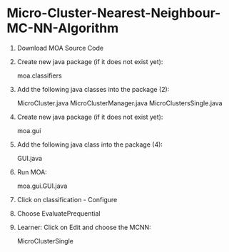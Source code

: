 # Micro-Cluster-Nearest-Neighbour-MC-NN-Algorithm

1. Download MOA Source Code

2. Create new java package (if it does not exist yet):
   
   moa.classifiers

3. Add the following java classes into the package (2):
   
   MicroCluster.java
   MicroClusterManager.java
   MicroClustersSingle.java

4. Create new java package (if it does not exist yet):
   
   moa.gui

5. Add the following java class into the package (4): 
   
   GUI.java

6. Run MOA:      
   
   moa.gui.GUI.java

7. Click on classification - Configure

8. Choose EvaluatePrequential

9. Learner: Click on Edit and choose the MCNN: 
  
   MicroClusterSingle
